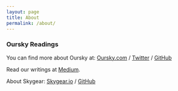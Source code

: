 ```yaml
---
layout: page
title: About
permalink: /about/
---
```


### Oursky Readings

You can find more about Oursky at:
[Oursky.com](https://oursky.com) /
[Twitter](https://twitter.com/oursky) /
[GitHub][Oursky organization]

Read our writings at [Medium](https://m.oursky.com).

About Skygear:
[Skygear.io](https://skygear.io) /
[GitHub](https://github.com/skygearIO)


[Oursky organization]: https://github.com/oursky
